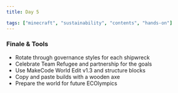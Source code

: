 ```yaml
---
title: Day 5

tags: ["minecraft", "sustainability", "contents", "hands-on"]
---
```


### Finale & Tools

- Rotate through governance styles for each shipwreck
- Celebrate Team Refugee and partnership for the goals
- Use MakeCode World Edit v1.3 and structure blocks
- Copy and paste builds with a wooden axe
- Prepare the world for future ECOlympics
